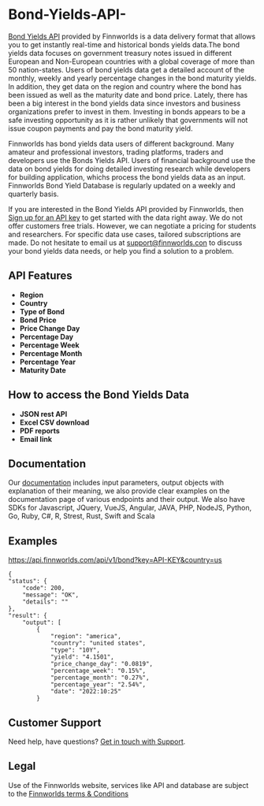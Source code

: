 # Bond-Yields-API-
<p><a href="https://finnworlds.com/bond-yields-api/"> Bond Yields API</a> provided by Finnworlds is a data delivery format that allows you to get instantly real-time and historical bonds yields data.The bond yields data focuses on government treasury notes issued in different European and Non-European countries with a global coverage of more than 50 nation-states. Users of bond yields data get a detailed account of the monthly, weekly and yearly percentage changes in the bond maturity yields. In addition, they get data on the region and country where the bond has been issued as well as the maturity date and bond price. Lately, there has been a big interest in the bond yields data since investors and business organizations prefer to invest in them. Investing in bonds appears to be a safe investing opportunity as it is rather unlikely that governments will not issue coupon payments and pay the bond maturity yield. 

Finnworlds has bond yields data users of different background. Many amateur and professional investors, trading platforms, traders and developers use the Bonds Yields API. Users of financial background use the data on bond yields for doing detailed investing research while developers for building application, whichs process the bond yields data as an input. Finnworlds Bond Yield Database is regularly updated on a weekly and quarterly basis. 

If you are interested in the Bond Yields API provided by Finnworlds, then <a href="https://finnworlds.com/pricing">Sign up for an API key</a> to get started with the data right away. We do not offer customers free trials. However, we can negotiate a pricing for students and researchers. For specific data use cases, tailored subscriptions are made. Do not hesitate to email us at support@finnworlds.con to discuss your bond yields data needs, or help you find a solution to a problem. 

<h2>API Features</h2>
<ul><li><strong>Region</strong></li>
<li><strong>Country</strong></li>
<li><strong>Type of Bond</strong></li>
<li><strong>Bond Price</strong></li>
<li><strong>Price Change Day</strong></li>
<li><strong>Percentage Day</strong></li>
<li><strong>Percentage Week</strong></li>
<li><strong>Percentage Month</strong></li>
<li><strong>Percentage Year</strong></li>
<li><strong>Maturity Date</strong></li></ul>

<h2>How to access the Bond Yields Data</h2>



<ul><li><strong>JSON rest API</strong></li><li><strong>Excel CSV download</strong></li><li><strong>PDF reports</strong></li><li><strong>Email link</strong></li></ul>


<h2>Documentation</h2>


Our <a href="https://finnworlds.com/documentation">documentation</a> includes input parameters, output objects with explanation of their meaning, we also provide clear examples on the documentation page of various endpoints and their output. We also have SDKs for Javascript, JQuery, VueJS, Angular, JAVA, PHP, NodeJS, Python, Go, Ruby, C#, R, Strest, Rust, Swift and Scala</p>

<h2>Examples</h2>

https://api.finnworlds.com/api/v1/bond?key=API-KEY&country=us


    {
    "status": {
        "code": 200,
        "message": "OK",
        "details": ""
    },
    "result": {
        "output": [
            {
                "region": "america",
                "country": "united states",
                "type": "10Y",
                "yield": "4.1501",
                "price_change_day": "0.0819",
                "percentage_week": "0.15%",
                "percentage_month": "0.27%",
                "percentage_year": "2.54%",
                "date": "2022:10:25"
            }


    
   
<h2>Customer Support</h2>

<p>Need help, have questions? <a href="mailto:support@finnworlds.com">Get in touch with Support</a>.</p>

<h2>Legal</h2>

<p>Use of the Finnworlds website, services like API and database are subject to the&nbsp;<a href="https://finnworlds.com/legal/terms-and-conditions-on-finnworlds-data/">Finnworlds terms &amp; Conditions</a></p>



















